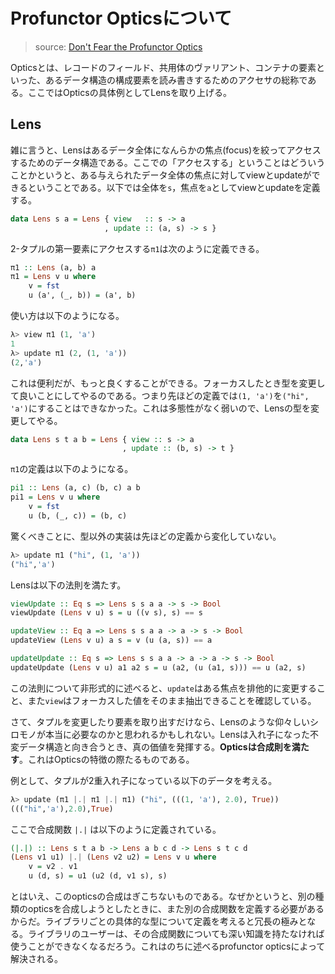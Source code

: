 # Profunctor Opticsについて

> source: [Don't Fear the Profunctor Optics](https://github.com/hablapps/DontFearTheProfunctorOptics)

Opticsとは、レコードのフィールド、共用体のヴァリアント、コンテナの要素といった、あるデータ構造の構成要素を読み書きするためのアクセサの総称である。ここではOpticsの具体例としてLensを取り上げる。

## Lens

雑に言うと、Lensはあるデータ全体になんらかの焦点(focus)を絞ってアクセスするためのデータ構造である。ここでの「アクセスする」ということはどういうことかというと、ある与えられたデータ全体の焦点に対してviewとupdateができるということである。以下では全体を`s`，焦点を`a`としてviewとupdateを定義する。

```haskell
data Lens s a = Lens { view   :: s -> a
                     , update :: (a, s) -> s }
```

2-タプルの第一要素にアクセスする`π1`は次のように定義できる。

```haskell
π1 :: Lens (a, b) a
π1 = Lens v u where
    v = fst
    u (a', (_, b)) = (a', b)
```

使い方は以下のようになる。

```haskell
λ> view π1 (1, 'a')
1
λ> update π1 (2, (1, 'a'))
(2,'a')
```

これは便利だが、もっと良くすることができる。フォーカスしたとき型を変更して良いことにしてやるのである。つまり先ほどの定義では`(1, 'a')`を`("hi", 'a')`にすることはできなかった。これは多態性がなく弱いので、Lensの型を変更してやる。

```haskell
data Lens s t a b = Lens { view :: s -> a
                         , update :: (b, s) -> t }
```

`π1`の定義は以下のようになる。

```haskell
pi1 :: Lens (a, c) (b, c) a b
pi1 = Lens v u where
    v = fst
    u (b, (_, c)) = (b, c)
```

驚くべきことに、型以外の実装は先ほどの定義から変化していない。

```haskell
λ> update π1 ("hi", (1, 'a'))
("hi",'a')
```

Lensは以下の法則を満たす。

```haskell
viewUpdate :: Eq s => Lens s s a a -> s -> Bool
viewUpdate (Lens v u) s = u ((v s), s) == s

updateView :: Eq a => Lens s s a a -> a -> s -> Bool
updateView (Lens v u) a s = v (u (a, s)) == a

updateUpdate :: Eq s => Lens s s a a -> a -> a -> s -> Bool
updateUpdate (Lens v u) a1 a2 s = u (a2, (u (a1, s))) == u (a2, s)
```

この法則について非形式的に述べると、`update`はある焦点を排他的に変更すること、また`view`はフォーカスした値をそのまま抽出できることを確認している。

さて、タプルを変更したり要素を取り出すだけなら、Lensのような仰々しいシロモノが本当に必要なのかと思われるかもしれない。Lensは入れ子になった不変データ構造と向き合うとき、真の価値を発揮する。**Opticsは合成則を満たす**。これはOpticsの特徴の際たるものである。

例として、タプルが2重入れ子になっている以下のデータを考える。

```haskell
λ> update (π1 |.| π1 |.| π1) ("hi", (((1, 'a'), 2.0), True))
((("hi",'a'),2.0),True)
```

ここで合成関数 `|.|` は以下のように定義されている。

```haskell
(|.|) :: Lens s t a b -> Lens a b c d -> Lens s t c d
(Lens v1 u1) |.| (Lens v2 u2) = Lens v u where
    v = v2 . v1
    u (d, s) = u1 (u2 (d, v1 s), s)
```

とはいえ、このopticsの合成はぎこちないものである。なぜかというと、別の種類のopticsを合成しようとしたときに、また別の合成関数を定義する必要があるからだ。ライブラリごとの具体的な型について定義を考えると冗長の極みとなる。ライブラリのユーザーは、その合成関数についても深い知識を持たなければ使うことができなくなるだろう。これはのちに述べるprofunctor opticsによって解決される。

